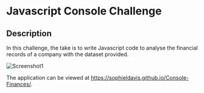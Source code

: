 # Javascript Console Challenge

## Description
In this challenge, the take is to write Javascript code to analyse the financial records of a company with the dataset provided. 

![Screenshot1](https://user-images.githubusercontent.com/117310251/210619085-ef26dd99-c3b4-4cb6-947e-272e3a0184e3.png)

The application can be viewed at https://sophieldavis.github.io/Console-Finances/.

